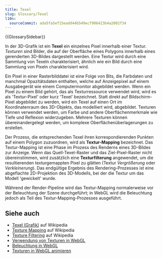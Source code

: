 ```yaml
---
title: Texel
slug: Glossary/Texel
l10n:
  sourceCommit: ada5fa5ef15eadd44b549ecf906423b4a2092f34
---
```


{{GlossarySidebar}}

In der 3D-Grafik ist ein **Texel** ein einzelnes Pixel innerhalb einer Textur. _Texturen_ sind Bilder, die auf der Oberfläche eines Polygons innerhalb eines gerenderten 3D-Bildes dargestellt werden. Eine Textur wird durch eine Sammlung von Texeln charakterisiert, ähnlich wie ein Bild durch eine Sammlung von Pixeln charakterisiert wird.

Ein Pixel in einer Rasterbilddatei ist eine Folge von Bits, die Farbdaten und manchmal Opazitätsdaten enthalten, welche auf Anzeigepixel auf einem Ausgabegerät wie einem Computermonitor abgebildet werden. Wenn ein Pixel zu einem Bild gehört, das als Texturressource verwendet wird, wird es als 'Textur-Pixel' oder kurz 'Texel' bezeichnet. Statt direkt auf Bildschirm-Pixel abgebildet zu werden, wird ein Texel auf einen Ort im Koordinatenraum des 3D-Objekts, das modelliert wird, abgebildet. Texturen können verwendet werden, um Farbe und andere Oberflächenmerkmale wie Tiefe und Reflexion widerzugeben. Mehrere Texturen können übereinandergelegt werden, um komplexe Oberflächenüberlagerungen zu erstellen.

Der Prozess, die entsprechenden Texel ihren korrespondierenden Punkten auf einem Polygon zuzuordnen, wird als **Textur-Mapping** bezeichnet. Das Textur-Mapping ist eine Phase im Prozess des Renderns eines 3D-Bildes zur Anzeige. Wenn das Quell-Texel-Raster und das Ziel-Pixel-Raster nicht übereinstimmen, wird zusätzlich eine **Texturfilterung** angewendet, um die resultierenden texturgemappten Pixel zu glätten (Textur _Vergrößerung_ oder _Verkleinerung_). Das endgültige Ergebnis des Rendering-Prozesses ist eine abgeflachte 2D-Projektion des 3D-Modells, bei der die Textur um das Modell 'gewickelt' wurde.

Während der Render-Pipeline wird das Textur-Mapping normalerweise vor der Beleuchtung der Szene durchgeführt; in WebGL wird die Beleuchtung jedoch als Teil des Textur-Mapping-Prozesses ausgeführt.

## Siehe auch

- [Texel (Grafik)](<https://en.wikipedia.org/wiki/Texel_(graphics)>) auf Wikipedia
- [Texture Mapping](https://en.wikipedia.org/wiki/Texture_mapping) auf Wikipedia
- [Texture Filtering](https://en.wikipedia.org/wiki/Texture_filtering) auf Wikipedia
- [Verwendung von Texturen in WebGL](/de/docs/Web/API/WebGL_API/Tutorial/Using_textures_in_WebGL)
- [Beleuchtung in WebGL](/de/docs/Web/API/WebGL_API/Tutorial/Lighting_in_WebGL)
- [Texturen in WebGL animieren](/de/docs/Web/API/WebGL_API/Tutorial/Animating_textures_in_WebGL)
